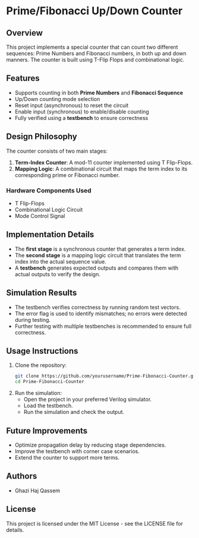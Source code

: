 # Prime/Fibonacci Up/Down Counter

## Overview
This project implements a special counter that can count two different sequences: Prime Numbers and Fibonacci numbers, in both up and down manners. The counter is built using T-Flip Flops and combinational logic.

## Features
- Supports counting in both **Prime Numbers** and **Fibonacci Sequence**
- Up/Down counting mode selection
- Reset input (asynchronous) to reset the circuit
- Enable input (synchronous) to enable/disable counting
- Fully verified using a **testbench** to ensure correctness

## Design Philosophy
The counter consists of two main stages:
1. **Term-Index Counter**: A mod-11 counter implemented using T Flip-Flops.
2. **Mapping Logic**: A combinational circuit that maps the term index to its corresponding prime or Fibonacci number.

### Hardware Components Used
- T Flip-Flops
- Combinational Logic Circuit
- Mode Control Signal

## Implementation Details
- The **first stage** is a synchronous counter that generates a term index.
- The **second stage** is a mapping logic circuit that translates the term index into the actual sequence value.
- A **testbench** generates expected outputs and compares them with actual outputs to verify the design.

## Simulation Results
- The testbench verifies correctness by running random test vectors.
- The error flag is used to identify mismatches; no errors were detected during testing.
- Further testing with multiple testbenches is recommended to ensure full correctness.

## Usage Instructions
1. Clone the repository:
   ```sh
   git clone https://github.com/yourusername/Prime-Fibonacci-Counter.git
   cd Prime-Fibonacci-Counter
   ```
2. Run the simulation:
   - Open the project in your preferred Verilog simulator.
   - Load the testbench.
   - Run the simulation and check the output.


## Future Improvements
- Optimize propagation delay by reducing stage dependencies.
- Improve the testbench with corner case scenarios.
- Extend the counter to support more terms.

## Authors
- Ghazi Haj Qassem

## License
This project is licensed under the MIT License - see the LICENSE file for details.

